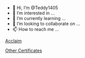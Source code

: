 - 👋 Hi, I’m @Teddy1405
- 👀 I’m interested in ...
- 🌱 I’m currently learning ...
- 💞️ I’m looking to collaborate on ...
- 📫 How to reach me ...

[Acclaim](https://www.youracclaim.com/users/theodore-lau)

[Other Certificates](https://drive.google.com/drive/folders/16yIi4VCtZhFIKWJI9kpxka41fvOS8g3a?usp=sharing)

<!---
Teddy1405/Teddy1405 is a ✨ special ✨ repository because its `README.md` (this file) appears on your GitHub profile.
You can click the Preview link to take a look at your changes.
--->
